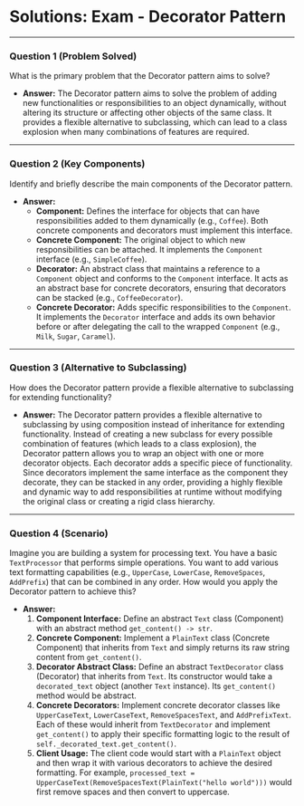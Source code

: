 
# Solutions: Exam - Decorator Pattern

---

### Question 1 (Problem Solved)

What is the primary problem that the Decorator pattern aims to solve?

-   **Answer:** The Decorator pattern aims to solve the problem of adding new functionalities or responsibilities to an object dynamically, without altering its structure or affecting other objects of the same class. It provides a flexible alternative to subclassing, which can lead to a class explosion when many combinations of features are required.

---

### Question 2 (Key Components)

Identify and briefly describe the main components of the Decorator pattern.

-   **Answer:**
    -   **Component:** Defines the interface for objects that can have responsibilities added to them dynamically (e.g., `Coffee`). Both concrete components and decorators must implement this interface.
    -   **Concrete Component:** The original object to which new responsibilities can be attached. It implements the `Component` interface (e.g., `SimpleCoffee`).
    -   **Decorator:** An abstract class that maintains a reference to a `Component` object and conforms to the `Component` interface. It acts as an abstract base for concrete decorators, ensuring that decorators can be stacked (e.g., `CoffeeDecorator`).
    -   **Concrete Decorator:** Adds specific responsibilities to the `Component`. It implements the `Decorator` interface and adds its own behavior before or after delegating the call to the wrapped `Component` (e.g., `Milk`, `Sugar`, `Caramel`).

---

### Question 3 (Alternative to Subclassing)

How does the Decorator pattern provide a flexible alternative to subclassing for extending functionality?

-   **Answer:** The Decorator pattern provides a flexible alternative to subclassing by using composition instead of inheritance for extending functionality. Instead of creating a new subclass for every possible combination of features (which leads to a class explosion), the Decorator pattern allows you to wrap an object with one or more decorator objects. Each decorator adds a specific piece of functionality. Since decorators implement the same interface as the component they decorate, they can be stacked in any order, providing a highly flexible and dynamic way to add responsibilities at runtime without modifying the original class or creating a rigid class hierarchy.

---

### Question 4 (Scenario)

Imagine you are building a system for processing text. You have a basic `TextProcessor` that performs simple operations. You want to add various text formatting capabilities (e.g., `UpperCase`, `LowerCase`, `RemoveSpaces`, `AddPrefix`) that can be combined in any order. How would you apply the Decorator pattern to achieve this?

-   **Answer:**
    1.  **Component Interface:** Define an abstract `Text` class (Component) with an abstract method `get_content() -> str`.
    2.  **Concrete Component:** Implement a `PlainText` class (Concrete Component) that inherits from `Text` and simply returns its raw string content from `get_content()`.
    3.  **Decorator Abstract Class:** Define an abstract `TextDecorator` class (Decorator) that inherits from `Text`. Its constructor would take a `decorated_text` object (another `Text` instance). Its `get_content()` method would be abstract.
    4.  **Concrete Decorators:** Implement concrete decorator classes like `UpperCaseText`, `LowerCaseText`, `RemoveSpacesText`, and `AddPrefixText`. Each of these would inherit from `TextDecorator` and implement `get_content()` to apply their specific formatting logic to the result of `self._decorated_text.get_content()`.
    5.  **Client Usage:** The client code would start with a `PlainText` object and then wrap it with various decorators to achieve the desired formatting. For example, `processed_text = UpperCaseText(RemoveSpacesText(PlainText("hello world")))` would first remove spaces and then convert to uppercase.

